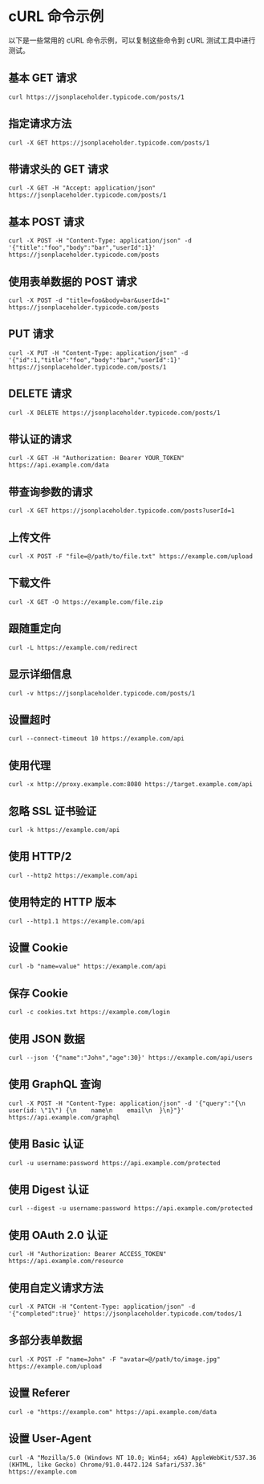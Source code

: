 # cURL 命令示例

以下是一些常用的 cURL 命令示例，可以复制这些命令到 cURL 测试工具中进行测试。

## 基本 GET 请求

```
curl https://jsonplaceholder.typicode.com/posts/1
```

## 指定请求方法

```
curl -X GET https://jsonplaceholder.typicode.com/posts/1
```

## 带请求头的 GET 请求

```
curl -X GET -H "Accept: application/json" https://jsonplaceholder.typicode.com/posts/1
```

## 基本 POST 请求

```
curl -X POST -H "Content-Type: application/json" -d '{"title":"foo","body":"bar","userId":1}' https://jsonplaceholder.typicode.com/posts
```

## 使用表单数据的 POST 请求

```
curl -X POST -d "title=foo&body=bar&userId=1" https://jsonplaceholder.typicode.com/posts
```

## PUT 请求

```
curl -X PUT -H "Content-Type: application/json" -d '{"id":1,"title":"foo","body":"bar","userId":1}' https://jsonplaceholder.typicode.com/posts/1
```

## DELETE 请求

```
curl -X DELETE https://jsonplaceholder.typicode.com/posts/1
```

## 带认证的请求

```
curl -X GET -H "Authorization: Bearer YOUR_TOKEN" https://api.example.com/data
```

## 带查询参数的请求

```
curl -X GET https://jsonplaceholder.typicode.com/posts?userId=1
```

## 上传文件

```
curl -X POST -F "file=@/path/to/file.txt" https://example.com/upload
```

## 下载文件

```
curl -X GET -O https://example.com/file.zip
```

## 跟随重定向

```
curl -L https://example.com/redirect
```

## 显示详细信息

```
curl -v https://jsonplaceholder.typicode.com/posts/1
```

## 设置超时

```
curl --connect-timeout 10 https://example.com/api
```

## 使用代理

```
curl -x http://proxy.example.com:8080 https://target.example.com/api
```

## 忽略 SSL 证书验证

```
curl -k https://example.com/api
```

## 使用 HTTP/2

```
curl --http2 https://example.com/api
```

## 使用特定的 HTTP 版本

```
curl --http1.1 https://example.com/api
```

## 设置 Cookie

```
curl -b "name=value" https://example.com/api
```

## 保存 Cookie

```
curl -c cookies.txt https://example.com/login
```

## 使用 JSON 数据

```
curl --json '{"name":"John","age":30}' https://example.com/api/users
```

## 使用 GraphQL 查询

```
curl -X POST -H "Content-Type: application/json" -d '{"query":"{\n  user(id: \"1\") {\n    name\n    email\n  }\n}"}' https://api.example.com/graphql
```

## 使用 Basic 认证

```
curl -u username:password https://api.example.com/protected
```

## 使用 Digest 认证

```
curl --digest -u username:password https://api.example.com/protected
```

## 使用 OAuth 2.0 认证

```
curl -H "Authorization: Bearer ACCESS_TOKEN" https://api.example.com/resource
```

## 使用自定义请求方法

```
curl -X PATCH -H "Content-Type: application/json" -d '{"completed":true}' https://jsonplaceholder.typicode.com/todos/1
```

## 多部分表单数据

```
curl -X POST -F "name=John" -F "avatar=@/path/to/image.jpg" https://example.com/upload
```

## 设置 Referer

```
curl -e "https://example.com" https://api.example.com/data
```

## 设置 User-Agent

```
curl -A "Mozilla/5.0 (Windows NT 10.0; Win64; x64) AppleWebKit/537.36 (KHTML, like Gecko) Chrome/91.0.4472.124 Safari/537.36" https://example.com
```